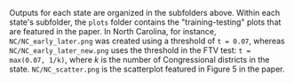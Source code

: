Outputs for each state are organized in the subfolders above. Within each state's subfolder, the `plots` folder contains the "training-testing" plots that are featured in the paper. In North Carolina, for instance, `NC/NC_early_later.png` was created using a threshold of `t = 0.07`, whereas `NC/NC_early_later_new.png` uses the threshold in the FTV test: `t = max(0.07, 1/k)`, where _k_ is the number of Congressional districts in the state. `NC/NC_scatter.png` is the scatterplot featured in Figure 5 in the paper.
